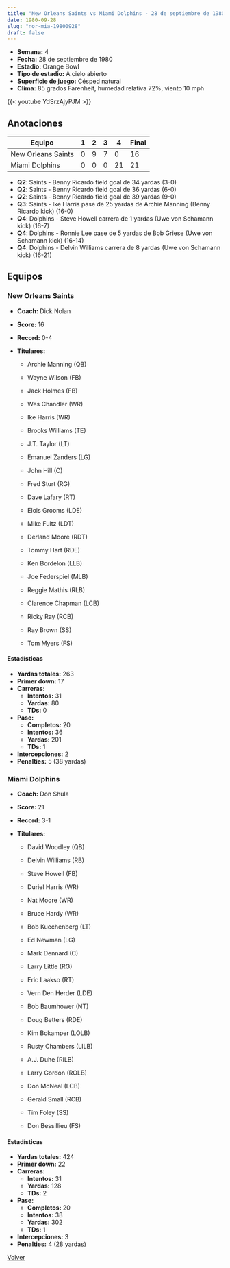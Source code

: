 ```yaml
---
title: "New Orleans Saints vs Miami Dolphins - 28 de septiembre de 1980"
date: 1980-09-28
slug: "nor-mia-19800928"
draft: false
---
```


- **Semana:** 4
- **Fecha:** 28 de septiembre de 1980
- **Estadio:** Orange Bowl
- **Tipo de estadio:** A cielo abierto
- **Superficie de juego:** Césped natural
- **Clima:** 85 grados Farenheit, humedad relativa 72%, viento 10 mph


{{< youtube YdSrzAjyPJM >}}


## Anotaciones
| Equipo | 1 | 2 | 3 | 4 | Final |
|--------|---|---|---|---|-------|
| New Orleans Saints  | 0 | 9 | 7 | 0  | 16 |
| Miami Dolphins  | 0 | 0 | 0 | 21  | 21 |
- **Q2**: Saints - Benny Ricardo field goal de 34 yardas (3-0)
- **Q2**: Saints - Benny Ricardo field goal de 36 yardas (6-0)
- **Q2**: Saints - Benny Ricardo field goal de 39 yardas (9-0)
- **Q3**: Saints - Ike Harris pase de 25 yardas de Archie Manning (Benny Ricardo kick) (16-0)
- **Q4**: Dolphins - Steve Howell carrera de 1 yardas (Uwe von Schamann kick) (16-7)
- **Q4**: Dolphins - Ronnie Lee pase de 5 yardas de Bob Griese (Uwe von Schamann kick) (16-14)
- **Q4**: Dolphins - Delvin Williams carrera de 8 yardas (Uwe von Schamann kick) (16-21)


## Equipos


### New Orleans Saints
* **Coach:** Dick Nolan
* **Score:** 16
* **Record:** 0-4
* **Titulares:** 

  * Archie Manning (QB) 

  * Wayne Wilson (FB) 

  * Jack Holmes (FB) 

  * Wes Chandler (WR) 

  * Ike Harris (WR) 

  * Brooks Williams (TE) 

  * J.T. Taylor (LT) 

  * Emanuel Zanders (LG) 

  * John Hill (C) 

  * Fred Sturt (RG) 

  * Dave Lafary (RT) 

  * Elois Grooms (LDE) 

  * Mike Fultz (LDT) 

  * Derland Moore (RDT) 

  * Tommy Hart (RDE) 

  * Ken Bordelon (LLB) 

  * Joe Federspiel (MLB) 

  * Reggie Mathis (RLB) 

  * Clarence Chapman (LCB) 

  * Ricky Ray (RCB) 

  * Ray Brown (SS) 

  * Tom Myers (FS) 

#### Estadísticas
* **Yardas totales:** 263
* **Primer down:** 17
* **Carreras:**
  * **Intentos:** 31
  * **Yardas:** 80
  * **TDs:** 0
* **Pase:**
  * **Completos:** 20
  * **Intentos:** 36
  * **Yardas:** 201
  * **TDs:** 1
* **Intercepciones:** 2
* **Penalties:** 5 (38 yardas)

### Miami Dolphins
* **Coach:** Don Shula
* **Score:** 21
* **Record:** 3-1
* **Titulares:** 

  * David Woodley (QB) 

  * Delvin Williams (RB) 

  * Steve Howell (FB) 

  * Duriel Harris (WR) 

  * Nat Moore (WR) 

  * Bruce Hardy (WR) 

  * Bob Kuechenberg (LT) 

  * Ed Newman (LG) 

  * Mark Dennard (C) 

  * Larry Little (RG) 

  * Eric Laakso (RT) 

  * Vern Den Herder (LDE) 

  * Bob Baumhower (NT) 

  * Doug Betters (RDE) 

  * Kim Bokamper (LOLB) 

  * Rusty Chambers (LILB) 

  * A.J. Duhe (RILB) 

  * Larry Gordon (ROLB) 

  * Don McNeal (LCB) 

  * Gerald Small (RCB) 

  * Tim Foley (SS) 

  * Don Bessillieu (FS) 

#### Estadísticas
* **Yardas totales:** 424
* **Primer down:** 22
* **Carreras:**
  * **Intentos:** 31
  * **Yardas:** 128
  * **TDs:** 2
* **Pase:**
  * **Completos:** 20
  * **Intentos:** 38
  * **Yardas:** 302
  * **TDs:** 1
* **Intercepciones:** 3
* **Penalties:** 4 (28 yardas)


[Volver](/historia/1980)
